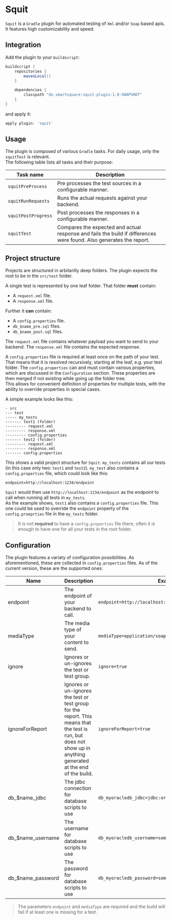 # Squit

`Squit` is a `Gradle` plugin for automated testing of `Xml` and/or `Soap` based apis.<br>
It features high customizability and speed.

## Integration

Add the plugin to your `buildscript`:

```groovy
buildscript {
    repositories {
        mavenLocal()
    }

    dependencies {
        classpath "de.smartsquare:squit-plugin:1.0-SNAPSHOT"
    }
}
```

and apply it:

```groovy
apply plugin: 'squit'
```

## Usage

The plugin is composed of various `Gradle` tasks. For daily usage, only the `squitTest` is relevant.<br>
The following table lists all tasks and their purpose:

Task name           | Description
------------------- | -------------------------------------------------------------------------------------------------------------------
`squitPreProcess`   | Pre processes the test sources in a configurable manner.
`squitRunRequests`  | Runs the actual requests against your backend.
`squitPostProgress` | Post processes the responses in a configurable manner.
`squitTest`         | Compares the expected and actual response and fails the build if differences were found. Also generates the report.

## Project structure

Projects are structured in arbitarilly deep folders. The plugin expects the root to be in the `src/test` folder.

A single test is represented by one leaf folder. That folder **must** contain:

- A `request.xml` file.
- A `response.xml` file.

Further it **can** contain:

- A `config.properties` file.
- `db_$name_pre.sql` files.
- `db_$name_post.sql` files.

The `request.xml` file contains whatever payload you want to send to your backend. The `response.xml` file contains the expected response.

A `config.properties` file is required at least once on the path of your test. That means that it is resolved recursively, starting at the leaf, e.g. your test folder. The `config.properties` can and must contain various properties, which are discussed in the `Configuration` section. These properties are then merged if not existing while going up the folder tree.<br>
This allows for convenient definition of properties for multiple tests, with the ability to override properties in special cases.

A simple example looks like this:

```
- src
--- test
----- my_tests
------- test1 (folder)
--------- request.xml
--------- response.xml
--------- config.properties
------- test2 (folder)
--------- request.xml
--------- response.xml
------- config.properties
```

This shows a valid project structure for `Squit`. `my_tests` contains all our tests (in this case only two: `test1` and `test2`). `my_test` also contains a `config.properties` file, which could look like this:

```properties
endpoint=http://localhost:1234/endpoint
```

`Squit` would then use `http://localhost:1234/endpoint` as the endpoint to call when running all tests in `my_tests`.<br>
As the example shows, `test1` also contains a `config.properties` file. This one could be used to override the `endpoint` property of the `config.proeprties` file in the `my_tests` folder.

> It is not **required** to have a `config.properties` file there, often it is enough to have one for all your tests in the root folder.

## Configuration

The plugin features a variaty of configuration possibilities. As aforementioned, these are collected in `config.properties` files. As of the current version, these are the supported ones:

Name            | Description                                                                                                                                                       | Example
--------------- | ----------------------------------------------------------------------------------------------------------------------------------------------------------------- | ------------------------------------
endpoint        | The endpoint of your backend to call.                                                                                                                             | `endpoint=http://localhost:1234/api`
mediaType       | The media type of your content to send.                                                                                                                           | `mediaType=application/soap+xml`
ignore          | Ignores or un-ignores the test or test group.                                                                                                                     | `ignore=true`
ignoreForReport | Ignores or un-ignores the test or test group for the report. This means that the test is run, but does not show up in anything generated at the end of the build. | `ignoreForReport=true`
db_$name_jdbc | The jdbc connection for database scripts to use | `db_myoracledb_jdbc=jdbc:oracle:thin:@localhost:1521:xe`
db_$name_username | The username for database scripts to use | `db_myoracledb_username=someuser`
db_$name_password | The password for database scripts to use | `db_myoracledb_password=somepassword`

> The parameters `endpoint` and `mediaType` are required and the build will fail if at least one is missing for a test.

